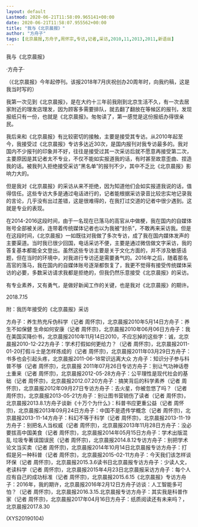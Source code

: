 ```yaml
---
layout: default
Lastmod: 2020-06-21T11:58:09.965141+00:00
date: 2020-06-21T11:58:07.955562+00:00
title: "我与《北京晨报》"
author: "方舟子"
tags: [北京晨报,方舟子,周怀宗,专访,记者,采访,2010,11,2013,2011,新语丝]
---
```


我与《北京晨报》

·方舟子·

（《北京晨报》今年起停刊。该报2018年7月庆祝创办20周年时，向我约稿，这是我当时写的）

我第一次见到《北京晨报》，是在大约十三年前我刚到北京生活不久，有一次去居家附近的理发店理发，因为顾客多需要排队，就去翻了翻放在等候区的报刊，发现报纸只有一份，也就是《北京晨报》。匆匆读了，第一感觉是这份报纸办得很亲民。

我后来和《北京晨报》有比较密切的接触，主要是接受其专访。从2010年起至今，我接受过《北京晨报》专访多达近30次，是国内报刊对我专访最多的。我对国内不少报刊的印象并不好，往往是接受过其一次采访后就不愿意再接受第二次，主要原因是其记者太不专业，不仅不能如实报道我的话，有时甚至故意歪曲、捏造我的话。被我列入拒绝接受采访“黑名单”的报刊不少，其中不乏比《北京晨报》影响力大的。

但是我对《北京晨报》的采访从来不拒绝，因为知道他们会如实报道我说的话，值得信任。这些专访大多是通过电话进行的，记者能根据采访录音比较忠实地记录我的言论，几乎没有出过差错，这是很难得的，在我打过交道的记者中很少遇到。这就是专业的表现。

在2014-2016这段时间，由于一名现在已落马的高官从中做梗，我在国内的自媒体账号全部被关闭，连带着传统媒体记者也以为我被“封杀”，不敢再来采访我。但是在这段时间，《北京晨报》一如既往对我做了多次专访，成了我在国内媒体发声的主要渠道。当时我已很少回国，电话采访不便，主要是通过微信做文字采访，我的答复基本都能全文登出。虽然这些专访主要是关于文化方面的，并不涉及敏感话题，但在当时的环境中，对我进行专访还是需要勇气的。2016年之后，随着那名高官的落马，我在国内的自媒体账号逐渐都恢复了，我更不觉得有接受传统媒体采访的必要，多数采访请求我都是拒绝的，但我仍然乐意接受《北京晨报》的采访。

有专业素养，又有勇气，是做好新闻工作的关键，也是我对《北京晨报》的期许。

2018.7.15

附：我历年接受的《北京晨报》采访

方舟子：养生热充斥伪科学（记者 周怀宗)，北京晨报2010年5月14日方舟子：养生不如保健 生命如何安康（记者 周怀宗)，北京晨报2010年06月06日方舟子：我在美国买降价书，北京晨报2010年11月14日2010，不应忘掉的这些字：诚，北京晨报2010-12-22方舟子：学术打假如何更给力？（记者 周怀宗)，北京晨报2011-01-20打假斗士是怎样炼成的（记者 周怀宗)，北京晨报2011年03月29日方舟子：书多也会引起头疼，北京晨报2011-06-18常识远离大众 方舟子：知识分子参与科普不够（记者 周怀宗)，北京晨报 2011年07月26日专访方舟子：别让气功神话卷土重来（记者 周怀宗)，北京晨报2012-05-28方舟子：公平理性是现代社会的基础（记者 周怀宗)，北京晨报2012.07.20方舟子：搞笑背后的科学素养（记者 周怀宗)，北京晨报2012年09月27日专访方舟子：去火星，你被忽悠了吗？（记者 周怀宗)，北京晨报2013-05-21方舟子：别让图书营销伤了读者（记者 周怀宗)，北京晨报2013.8.1方舟子谈新《十万个为什么》：科普书应更重公益（记者 周怀宗)，北京晨报2013年09月24日方舟子：中国不是遗传学概念（记者 周怀宗)，北京晨报2013-11-14方舟子：科幻不等于科学（记者 周怀宗)，北京晨报2013-11-19方舟子：别把名人当权威（记者 周怀宗)，北京晨报2013年11月28日方舟子：没必要拔高中国美食（记者 周怀宗)，北京晨报2014年05月15日方舟子：学术出版混乱 垃圾专著误国误民（记者 周怀宗)，北京晨报2014.8.12专访方舟子：别把学术论文当买卖（记者 周怀宗)，北京晨报2014年10月14日北京晨报专访方舟子：打假是另一种科普（记者 周怀宗)，北京晨报2015-02-11方舟子：今天我们该怎样谈环保（记者 周怀宗)，北京晨报2015.3.6读书日北京晨报专访方舟子：少读人文，老读科学（记者 周怀宗)，北京晨报2015年4月23日北京晨报采访方舟子：每个人应有自己的成功标准（记者 周怀宗)，北京晨报2015.6.15《北京晨报》专访方舟子：2016年，我的期许，北京晨报2016年2月12日方舟子访谈：人工智能多可怕？（记者 周怀宗)，北京晨报2016.3.15.北京晨报专访方舟子：其实我是科普作家（记者 周怀宗)，北京晨报2017年04月16日方舟子：纸质阅读还有未来吗？，北京晨报2017.8.30

(XYS20190104)

